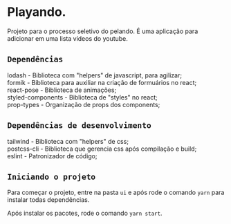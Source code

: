 # Playando.

Projeto para o processo seletivo do pelando. É uma aplicação para adicionar em uma lista
vídeos do youtube.

## `Dependências`

lodash - Biblioteca com "helpers" de javascript, para agilizar;<br />
formik - Biblioteca para auxiliar na criação de formuários no react;<br />
react-pose - Biblioteca de animações;<br />
styled-components - Biblioteca de "styles" no react;<br />
prop-types - Organização de props dos components;

## `Dependências de desenvolvimento`

tailwind - Biblioteca com "helpers" de css;<br />
postcss-cli - Biblioteca que gerencia css após compilação e build;<br />
eslint - Patronizador de código;


## `Iniciando o projeto`

Para começar o projeto, entre na pasta `ui` e após rode o comando `yarn` para instalar todas
dependências.<br />

Após instalar os pacotes, rode o comando `yarn start`.
